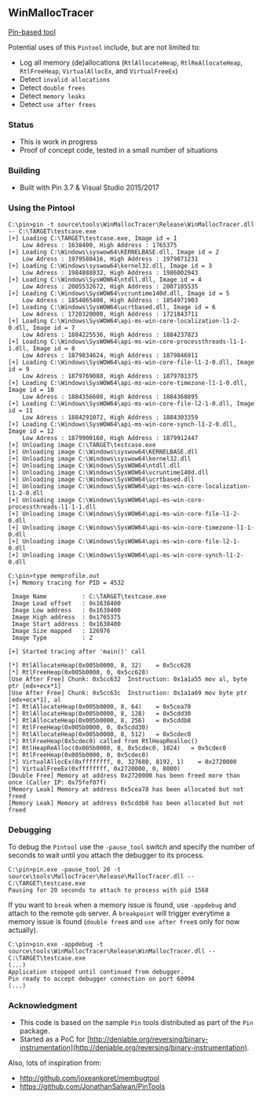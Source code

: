 ## WinMallocTracer

[Pin-based tool](https://software.intel.com/en-us/articles/pin-a-dynamic-binary-instrumentation-tool)

Potential uses of this `Pintool` include, but are not limited to:
* Log all memory (de)allocations (`RtlAllocateHeap`, `RtlReAllocateHeap`, `RtlFreeHeap`, `VirtualAllocEx`, and `VirtualFreeEx`)
* Detect `invalid allocations`
* Detect `double frees`
* Detect `memory leaks`
* Detect `use after frees`

### Status

* This is work in progress
* Proof of concept code, tested in a small number of situations

### Building 

* Built with Pin 3.7 & Visual Studio 2015/2017


### Using the Pintool

```
C:\pin>pin -t source\tools\WinMallocTracer\Release\WinMallocTracer.dll -- C:\TARGET\testcase.exe
[+] Loading C:\TARGET\testcase.exe, Image id = 1
    Low Adress : 1638400, High Address : 1765375
[+] Loading C:\Windows\syswow64\KERNELBASE.dll, Image id = 2
    Low Adress : 1979580416, High Address : 1979871231
[+] Loading C:\Windows\syswow64\kernel32.dll, Image id = 3
    Low Adress : 1984888832, High Address : 1986002943
[+] Loading C:\Windows\SysWOW64\ntdll.dll, Image id = 4
    Low Adress : 2005532672, High Address : 2007105535
[+] Loading C:\Windows\SysWOW64\vcruntime140d.dll, Image id = 5
    Low Adress : 1854865408, High Address : 1854971903
[+] Loading C:\Windows\SysWOW64\ucrtbased.dll, Image id = 6
    Low Adress : 1720320000, High Address : 1721843711
[+] Loading C:\Windows\SysWOW64\api-ms-win-core-localization-l1-2-0.dll, Image id = 7
    Low Adress : 1884225536, High Address : 1884237823
[+] Loading C:\Windows\SysWOW64\api-ms-win-core-processthreads-l1-1-1.dll, Image id = 8
    Low Adress : 1879834624, High Address : 1879846911
[+] Loading C:\Windows\SysWOW64\api-ms-win-core-file-l1-2-0.dll, Image id = 9
    Low Adress : 1879769088, High Address : 1879781375
[+] Loading C:\Windows\SysWOW64\api-ms-win-core-timezone-l1-1-0.dll, Image id = 10
    Low Adress : 1884356608, High Address : 1884368895
[+] Loading C:\Windows\SysWOW64\api-ms-win-core-file-l2-1-0.dll, Image id = 11
    Low Adress : 1884291072, High Address : 1884303359
[+] Loading C:\Windows\SysWOW64\api-ms-win-core-synch-l1-2-0.dll, Image id = 12
    Low Adress : 1879900160, High Address : 1879912447
[+] Unloading image C:\TARGET\testcase.exe
[+] Unloading image C:\Windows\syswow64\KERNELBASE.dll
[+] Unloading image C:\Windows\syswow64\kernel32.dll
[+] Unloading image C:\Windows\SysWOW64\ntdll.dll
[+] Unloading image C:\Windows\SysWOW64\vcruntime140d.dll
[+] Unloading image C:\Windows\SysWOW64\ucrtbased.dll
[+] Unloading image C:\Windows\SysWOW64\api-ms-win-core-localization-l1-2-0.dll
[+] Unloading image C:\Windows\SysWOW64\api-ms-win-core-processthreads-l1-1-1.dll
[+] Unloading image C:\Windows\SysWOW64\api-ms-win-core-file-l1-2-0.dll
[+] Unloading image C:\Windows\SysWOW64\api-ms-win-core-timezone-l1-1-0.dll
[+] Unloading image C:\Windows\SysWOW64\api-ms-win-core-file-l2-1-0.dll
[+] Unloading image C:\Windows\SysWOW64\api-ms-win-core-synch-l1-2-0.dll

C:\pin>type memprofile.out
[+] Memory tracing for PID = 4532

 Image Name          : C:\TARGET\testcase.exe
 Image Load offset   : 0x1638400
 Image Low address   : 0x1638400
 Image High address  : 0x1765375
 Image Start address : 0x1638400
 Image Size mapped   : 126976
 Image Type          : 2

[+] Started tracing after 'main()' call

[*] RtlAllocateHeap(0x005b0000, 8, 32)    = 0x5cc628
[*] RtlFreeHeap(0x005b0000, 0, 0x5cc628)
[Use After Free] Chunk: 0x5cc632  Instruction: 0x1a1a55 mov al, byte ptr [edx+ecx*1]
[Use After Free] Chunk: 0x5cc63c  Instruction: 0x1a1a69 mov byte ptr [edx+ecx*1], al
[*] RtlAllocateHeap(0x005b0000, 8, 64)    = 0x5cea78
[*] RtlAllocateHeap(0x005b0000, 8, 128)   = 0x5cdd30
[*] RtlAllocateHeap(0x005b0000, 8, 256)   = 0x5cddb8
[*] RtlFreeHeap(0x005b0000, 0, 0x5cdd30)
[*] RtlAllocateHeap(0x005b0000, 8, 512)   = 0x5cdec0
[*] RtlFreeHeap(0x5cdec0) called from RtlHeapRealloc()
[*] RtlHeapReAlloc(0x005b0000, 8, 0x5cdec0, 1024)   = 0x5cdec0
[*] RtlFreeHeap(0x005b0000, 0, 0x5cdec0)
[*] VirtualAllocEx(0xffffffff, 0, 327680, 8192, 1)    = 0x2720000
[*] VirtualFreeEx(0xffffffff, 0x2720000, 0, 8000)
[Double Free] Memory at address 0x2720000 has been freed more than once (Caller IP: 0x75fef07f)
[Memory Leak] Memory at address 0x5cea78 has been allocated but not freed
[Memory Leak] Memory at address 0x5cddb8 has been allocated but not freed
```

### Debugging

To debug the `Pintool` use the `-pause_tool` switch and specify the number of seconds to wait until you attach the debugger to its process.

```
C:\pin>pin.exe -pause_tool 20 -t source\tools\MallocTracer\Release\MallocTracer.dll -- C:\TARGET\testcase.exe 
Pausing for 20 seconds to attach to process with pid 1568
```

If you want to `break` when a memory issue is found, use `-appdebug` and attach to the remote `gdb` server. A `breakpoint` will trigger everytime a memory issue is found (`double free`s and `use after free`s only for now actually).

```
C:\pin>pin.exe -appdebug -t source\tools\WinMallocTracer\Release\WinMallocTracer.dll -- C:\TARGET\testcase.exe
(...)
Application stopped until continued from debugger.
Pin ready to accept debugger connection on port 60094
(...)
```

### Acknowledgment

* This code is based on the sample `Pin` tools distributed as part of the `Pin` package.
* Started as a PoC for [http://deniable.org/reversing/binary-instrumentation](http://deniable.org/reversing/binary-instrumentation).

Also, lots of inspiration from:
* http://github.com/joxeankoret/membugtool
* https://github.com/JonathanSalwan/PinTools

